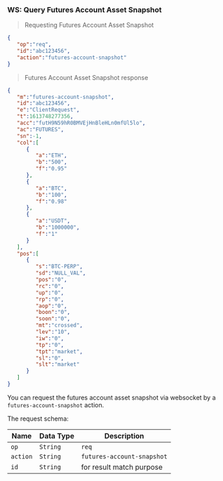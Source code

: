 ### WS: Query Futures Account Asset Snapshot

> Requesting Futures Account Asset Snapshot

```json
{
   "op":"req",
   "id":"abc123456",
   "action":"futures-account-snapshot"
}
```

> Futures Account Asset Snapshot response

```json
{
   "m":"futures-account-snapshot",
   "id":"abc123456",
   "e":"ClientRequest",
   "t":1613748277356,
   "acc":"futH9N59hR0BMVEjHnBleHLn0mfUl5lo",
   "ac":"FUTURES",
   "sn":-1,
   "col":[
      {
         "a":"ETH",
         "b":"500",
         "f":"0.95"
      },
      {
         "a":"BTC",
         "b":"100",
         "f":"0.98"
      },
      {
         "a":"USDT",
         "b":"1000000",
         "f":"1"
      }
   ],
   "pos":[
      {
         "s":"BTC-PERP",
         "sd":"NULL_VAL",
         "pos":"0",
         "rc":"0",
         "up":"0",
         "rp":"0",
         "aop":"0",
         "boon":"0",
         "soon":"0",
         "mt":"crossed",
         "lev":"10",
         "iw":"0",
         "tp":"0",
         "tpt":"market",
         "sl":"0",
         "slt":"market"
      }
   ]
}
```

You can request the futures account asset snapshot via websocket by a `futures-account-snapshot` action. 

The request schema:

 Name          | Data Type           | Description                
-------------- | ------------------- | -------------------------- 
 `op`          | `String`            | `req`                      
 `action`      | `String`            | `futures-account-snapshot`  
 `id`          | `String`            | for result match purpose       



    
